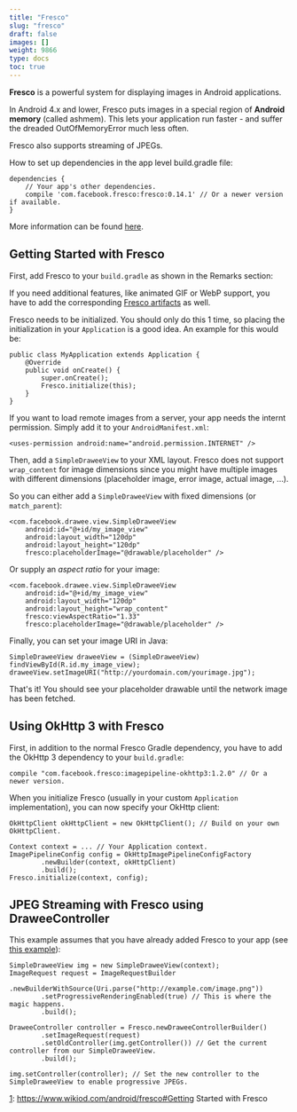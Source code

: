 ```yaml
---
title: "Fresco"
slug: "fresco"
draft: false
images: []
weight: 9866
type: docs
toc: true
---
```


**Fresco** is a powerful system for displaying images in Android applications.

In Android 4.x and lower, Fresco puts images in a special region of **Android memory** (called ashmem). This lets your application run faster - and suffer the dreaded OutOfMemoryError much less often.

Fresco also supports streaming of JPEGs.

How to set up dependencies in the app level build.gradle file:

    dependencies {
        // Your app's other dependencies.
        compile 'com.facebook.fresco:fresco:0.14.1' // Or a newer version if available.
    }

More information can be found [here](http://frescolib.org/docs/getting-started.html).

## Getting Started with Fresco
First, add Fresco to your `build.gradle` as shown in the Remarks section:

If you need additional features, like animated GIF or WebP support, you have to add the corresponding [Fresco artifacts][1] as well.

Fresco needs to be initialized. You should only do this 1 time, so placing the initialization in your `Application` is a good idea. An example for this would be:
```
public class MyApplication extends Application {
    @Override
    public void onCreate() {
        super.onCreate();
        Fresco.initialize(this);
    }
}
```

If you want to load remote images from a server, your app needs the internt permission. Simply add it to your `AndroidManifest.xml`:
```
<uses-permission android:name="android.permission.INTERNET" />
```
Then, add a `SimpleDraweeView` to your XML layout.
Fresco does not support `wrap_content` for image dimensions since you might have multiple images with different dimensions (placeholder image, error image, actual image, ...).

So you can either add a `SimpleDraweeView` with fixed dimensions (or `match_parent`):
```
<com.facebook.drawee.view.SimpleDraweeView
    android:id="@+id/my_image_view"
    android:layout_width="120dp"
    android:layout_height="120dp"
    fresco:placeholderImage="@drawable/placeholder" />
```

Or supply an *aspect ratio* for your image:

```
<com.facebook.drawee.view.SimpleDraweeView
    android:id="@+id/my_image_view"
    android:layout_width="120dp"
    android:layout_height="wrap_content"
    fresco:viewAspectRatio="1.33"
    fresco:placeholderImage="@drawable/placeholder" />
```

Finally, you can set your image URI in Java:
```
SimpleDraweeView draweeView = (SimpleDraweeView) findViewById(R.id.my_image_view);
draweeView.setImageURI("http://yourdomain.com/yourimage.jpg");
```

That's it! You should see your placeholder drawable until the network image has been fetched.

  [1]: http://frescolib.org/docs/index.html

## Using OkHttp 3 with Fresco
First, in addition to the normal Fresco Gradle dependency, you have to add the OkHttp 3 dependency to your `build.gradle`:
    
    compile "com.facebook.fresco:imagepipeline-okhttp3:1.2.0" // Or a newer version.

When you initialize Fresco (usually in your custom `Application` implementation), you can now specify your OkHttp client:

    OkHttpClient okHttpClient = new OkHttpClient(); // Build on your own OkHttpClient.
    
    Context context = ... // Your Application context.
    ImagePipelineConfig config = OkHttpImagePipelineConfigFactory
            .newBuilder(context, okHttpClient)
            .build();
    Fresco.initialize(context, config);

## JPEG Streaming with Fresco using DraweeController
This example assumes that you have already added Fresco to your app (see [this example][1]):

    SimpleDraweeView img = new SimpleDraweeView(context);
    ImageRequest request = ImageRequestBuilder
            .newBuilderWithSource(Uri.parse("http://example.com/image.png"))
            .setProgressiveRenderingEnabled(true) // This is where the magic happens.
            .build();

    DraweeController controller = Fresco.newDraweeControllerBuilder()
            .setImageRequest(request)
            .setOldController(img.getController()) // Get the current controller from our SimpleDraweeView.
            .build();

    img.setController(controller); // Set the new controller to the SimpleDraweeView to enable progressive JPEGs.

 [1]: https://www.wikiod.com/android/fresco#Getting Started with Fresco

